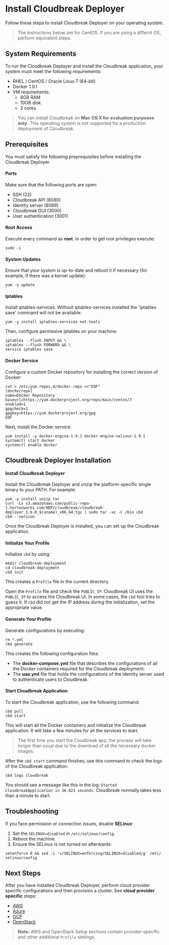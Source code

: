 # Install Cloudbreak Deployer

Follow these steps to install Cloudbreak Deployer on your operating system. 

>The instructions below are for CentOS. If you are using a differnt OS, perform equivalent steps. 

## System Requirements

To run the Cloudbreak Deployer and install the Cloudbreak application, your system must meet the following requirements:

  * RHEL / CentOS / Oracle Linux 7 (64-bit)
  * Docker 1.9.1
  * VM requirements:
    * 8GB RAM
    * 10GB disk
    * 2 cores

> You can install Cloudbreak on **Mac OS X for evaluation purposes only**. This operating system is not supported
for a production deployment of Cloudbreak.

## Prerequisites

You must satisfy the following preprequisites before installing the Cloudbreak Deployer.

#### Ports 
Make sure that the following ports are open:

* SSH (22)
* Cloudbreak API (8080)
* Identity server (8089)
* Cloudbreak GUI (3000)
* User authentication (3001)

#### Root Access  

Execute every command as **root**. In order to get root privileges execute:

```
sudo -i
```

#### System Updates

Ensure that your system is up-to-date and reboot it if necessary (for example, if there was a kernel update):

```
yum -y update
```
#### Iptables

Install iptables-services. Without iptables-services installed the 'iptables save' command will not be available:

```
yum -y install iptables-services net-tools
```

Then, configure permissive iptables on your machine:

```
iptables --flush INPUT && \
iptables --flush FORWARD && \
service iptables save
```
#### Docker Service

Configure a custom Docker repository for installing the correct version of Docker:

```
cat > /etc/yum.repos.d/docker.repo <<"EOF"
[dockerrepo]
name=Docker Repository
baseurl=https://yum.dockerproject.org/repo/main/centos/7
enabled=1
gpgcheck=1
gpgkey=https://yum.dockerproject.org/gpg
EOF
```

Next, install the Docker service:

```
yum install -y docker-engine-1.9.1 docker-engine-selinux-1.9.1
systemctl start docker
systemctl enable docker
```
## Cloudbreak Deployer Installation

#### Install Cloudbreak Deployer

Install the Cloudbreak Deployer and unzip the platform-specific single binary to your PATH. For example:

```
yum -y install unzip tar
curl -Ls s3.amazonaws.com/public-repo-1.hortonworks.com/HDP/cloudbreak/cloudbreak-deployer_1.6.0_$(uname)_x86_64.tgz | sudo tar -xz -C /bin cbd
cbd --version
```

Once the Cloudbreak Deployer is installed, you can set up the Cloudbreak application.

#### Initialize Your Profile

Initialize `cbd` by using:

```
mkdir cloudbreak-deployment
cd cloudbreak-deployment
cbd init
```

This creates a `Profile` file in the current directory.   

Open the `Profile` file and check the `PUBLIC_IP`. Cloudbreak UI uses the `PUBLIC_IP` to access the Cloudbreak UI. In some cases, the `cbd` tool tries to guess it. If `cbd` did not get the IP address during the initialization, set the appropriate value.


#### Generate Your Profile

Generate configurations by executing:

```
rm *.yml
cbd generate
```

This creates the following configuration files:

- The **docker-compose.yml** file that describes the configurations of all the Docker containers required for the Cloudbreak deployment.
- The **uaa.yml** file that holds the configurations of the identity server used to authenticate users to Cloudbreak.


#### Start Cloudbreak Application

To start the Cloudbreak application, use the following command:

```
cbd pull
cbd start
```

This will start all the Docker containers and initialize the Cloudbreak application. It will take a few minutes for all the services to start.

>The first time you start the Coudbreak app, the process will take longer than usual due to the download of all the necessary docker images.

After the `cbd start` command finishes, use this command to check the logs of the Cloudbreak application:

```
cbd logs cloudbreak
```
You should see a message like this in the log: `Started CloudbreakApplication in 36.823 seconds`. Cloudbreak normally takes less than a minute to start. 


## Troubleshooting

If you face permission or connection issues, disable **SELinux**:

  1. Set the `SELINUX=disabled` in `/etc/selinux/config`.
  2. Reboot the machine.
  3. Ensure the SELinux is not turned on afterwards:

```
setenforce 0 && sed -i 's/SELINUX=enforcing/SELINUX=disabled/g' /etc/ selinux/config
```

## Next Steps

After you have installed Cloudbreak Deployer, perform cloud provider specific configurations and then provision a cluster. See **cloud provider specific** steps:

 * [AWS](aws.md#aws-setup)
 * [Azure](azure.md)
 * [GCP](gcp.md#google-setup)
 * [OpenStack](openstack.md#openstack-setup)

> **Note:** AWS and OpenStack Setup sections contain provider-specific and other additional `Profile` settings.
